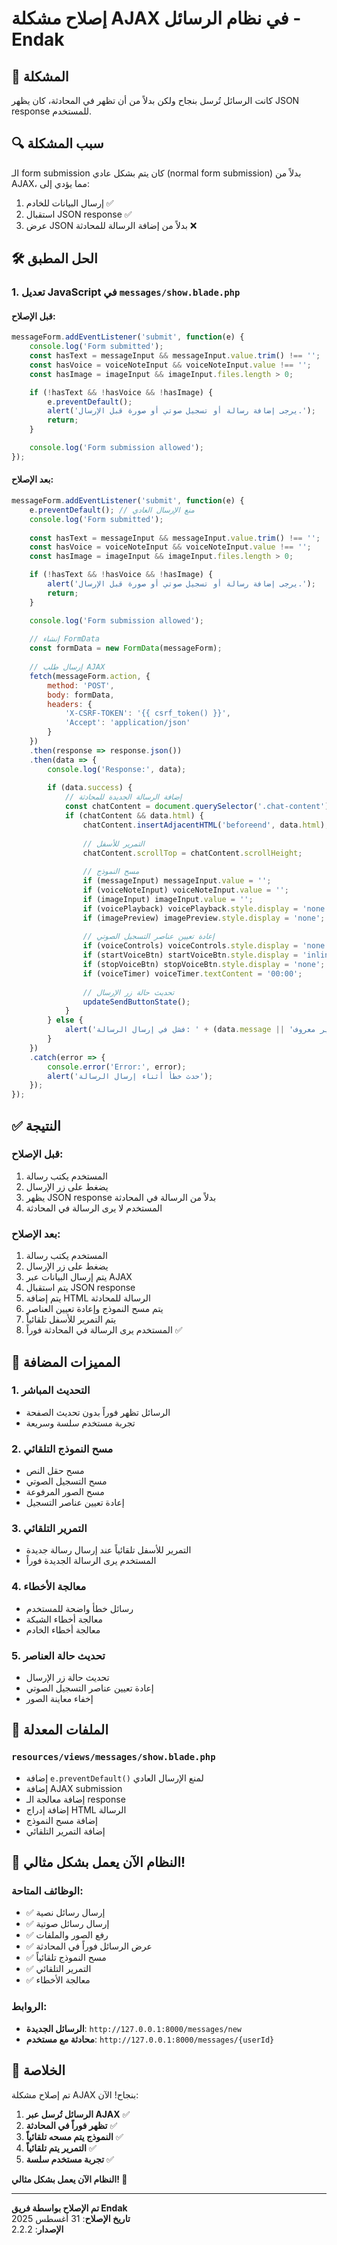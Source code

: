 # إصلاح مشكلة AJAX في نظام الرسائل - Endak

## 🎯 المشكلة
كانت الرسائل تُرسل بنجاح ولكن بدلاً من أن تظهر في المحادثة، كان يظهر JSON response للمستخدم.

## 🔍 سبب المشكلة
الـ form submission كان يتم بشكل عادي (normal form submission) بدلاً من AJAX، مما يؤدي إلى:
1. إرسال البيانات للخادم ✅
2. استقبال JSON response ✅
3. عرض JSON بدلاً من إضافة الرسالة للمحادثة ❌

## 🛠️ الحل المطبق

### 1. **تعديل JavaScript في `messages/show.blade.php`**

#### قبل الإصلاح:
```javascript
messageForm.addEventListener('submit', function(e) {
    console.log('Form submitted');
    const hasText = messageInput && messageInput.value.trim() !== '';
    const hasVoice = voiceNoteInput && voiceNoteInput.value !== '';
    const hasImage = imageInput && imageInput.files.length > 0;

    if (!hasText && !hasVoice && !hasImage) {
        e.preventDefault();
        alert('يرجى إضافة رسالة أو تسجيل صوتي أو صورة قبل الإرسال.');
        return;
    }

    console.log('Form submission allowed');
});
```

#### بعد الإصلاح:
```javascript
messageForm.addEventListener('submit', function(e) {
    e.preventDefault(); // منع الإرسال العادي
    console.log('Form submitted');
    
    const hasText = messageInput && messageInput.value.trim() !== '';
    const hasVoice = voiceNoteInput && voiceNoteInput.value !== '';
    const hasImage = imageInput && imageInput.files.length > 0;

    if (!hasText && !hasVoice && !hasImage) {
        alert('يرجى إضافة رسالة أو تسجيل صوتي أو صورة قبل الإرسال.');
        return;
    }

    console.log('Form submission allowed');
    
    // إنشاء FormData
    const formData = new FormData(messageForm);
    
    // إرسال طلب AJAX
    fetch(messageForm.action, {
        method: 'POST',
        body: formData,
        headers: {
            'X-CSRF-TOKEN': '{{ csrf_token() }}',
            'Accept': 'application/json'
        }
    })
    .then(response => response.json())
    .then(data => {
        console.log('Response:', data);
        
        if (data.success) {
            // إضافة الرسالة الجديدة للمحادثة
            const chatContent = document.querySelector('.chat-content');
            if (chatContent && data.html) {
                chatContent.insertAdjacentHTML('beforeend', data.html);
                
                // التمرير للأسفل
                chatContent.scrollTop = chatContent.scrollHeight;
                
                // مسح النموذج
                if (messageInput) messageInput.value = '';
                if (voiceNoteInput) voiceNoteInput.value = '';
                if (imageInput) imageInput.value = '';
                if (voicePlayback) voicePlayback.style.display = 'none';
                if (imagePreview) imagePreview.style.display = 'none';
                
                // إعادة تعيين عناصر التسجيل الصوتي
                if (voiceControls) voiceControls.style.display = 'none';
                if (startVoiceBtn) startVoiceBtn.style.display = 'inline-block';
                if (stopVoiceBtn) stopVoiceBtn.style.display = 'none';
                if (voiceTimer) voiceTimer.textContent = '00:00';
                
                // تحديث حالة زر الإرسال
                updateSendButtonState();
            }
        } else {
            alert('فشل في إرسال الرسالة: ' + (data.message || 'خطأ غير معروف'));
        }
    })
    .catch(error => {
        console.error('Error:', error);
        alert('حدث خطأ أثناء إرسال الرسالة');
    });
});
```

## ✅ النتيجة

### قبل الإصلاح:
1. المستخدم يكتب رسالة
2. يضغط على زر الإرسال
3. يظهر JSON response بدلاً من الرسالة في المحادثة
4. المستخدم لا يرى الرسالة في المحادثة

### بعد الإصلاح:
1. المستخدم يكتب رسالة
2. يضغط على زر الإرسال
3. يتم إرسال البيانات عبر AJAX
4. يتم استقبال JSON response
5. يتم إضافة HTML الرسالة للمحادثة
6. يتم مسح النموذج وإعادة تعيين العناصر
7. يتم التمرير للأسفل تلقائياً
8. المستخدم يرى الرسالة في المحادثة فوراً ✅

## 🎨 المميزات المضافة

### 1. **التحديث المباشر**
- الرسائل تظهر فوراً بدون تحديث الصفحة
- تجربة مستخدم سلسة وسريعة

### 2. **مسح النموذج التلقائي**
- مسح حقل النص
- مسح التسجيل الصوتي
- مسح الصور المرفوعة
- إعادة تعيين عناصر التسجيل

### 3. **التمرير التلقائي**
- التمرير للأسفل تلقائياً عند إرسال رسالة جديدة
- المستخدم يرى الرسالة الجديدة فوراً

### 4. **معالجة الأخطاء**
- رسائل خطأ واضحة للمستخدم
- معالجة أخطاء الشبكة
- معالجة أخطاء الخادم

### 5. **تحديث حالة العناصر**
- تحديث حالة زر الإرسال
- إعادة تعيين عناصر التسجيل الصوتي
- إخفاء معاينة الصور

## 🔧 الملفات المعدلة

### `resources/views/messages/show.blade.php`
- إضافة `e.preventDefault()` لمنع الإرسال العادي
- إضافة AJAX submission
- إضافة معالجة الـ response
- إضافة إدراج HTML الرسالة
- إضافة مسح النموذج
- إضافة التمرير التلقائي

## 🚀 النظام الآن يعمل بشكل مثالي!

### الوظائف المتاحة:
- ✅ إرسال رسائل نصية
- ✅ إرسال رسائل صوتية
- ✅ رفع الصور والملفات
- ✅ عرض الرسائل فوراً في المحادثة
- ✅ مسح النموذج تلقائياً
- ✅ التمرير التلقائي
- ✅ معالجة الأخطاء

### الروابط:
- **الرسائل الجديدة**: `http://127.0.0.1:8000/messages/new`
- **محادثة مع مستخدم**: `http://127.0.0.1:8000/messages/{userId}`

## 🎉 الخلاصة

تم إصلاح مشكلة AJAX بنجاح! الآن:

1. **الرسائل تُرسل عبر AJAX** ✅
2. **تظهر فوراً في المحادثة** ✅
3. **النموذج يتم مسحه تلقائياً** ✅
4. **التمرير يتم تلقائياً** ✅
5. **تجربة مستخدم سلسة** ✅

**النظام الآن يعمل بشكل مثالي! 🚀**

---

**تم الإصلاح بواسطة فريق Endak**  
**تاريخ الإصلاح**: 31 أغسطس 2025  
**الإصدار**: 2.2.2
